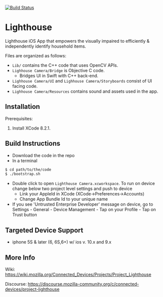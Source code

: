 [![Build Status](https://travis-ci.org/project-lighthouse/camera-app.ios.svg?branch=master)](https://travis-ci.org/project-lighthouse/camera-app.ios)

# Lighthouse

Lighthouse iOS App that empowers the visually impaired to efficiently & independently identify household items.

Files are organized as follows:

- `Lib/` contains the C++ code that uses OpenCV APIs.
- `Lighhouse Camera/Bridge` is Objective C code.
  - Bridges UI in Swift with C++ back-end.
- `Lighhouse Camera/UI` and `Lighhouse Camera/Storyboards` consist of UI facing code.
- `Lighhouse Camera/Resources` contains sound and assets used in the app.

## Installation

Prerequisites:

1. Install XCode 8.2.1.

## Build Instructions

- Download the code in the repo
- In a terminal

```sh
$ cd path/to/the/code
$ ./bootstrap.sh
```

- Double click to open `Lighthouse Camera.xcworkspace`. To run on device change below two project level settings and push to device
  - Link your AppleId in XCode (XCode->Preferences->Accounts)
  - Change App Bundle Id to your unique name
- If you see 'Untrusted Enterprise Developer' message on device, go to Settings - General - Device Management - Tap on your Profile - Tap on Trust button

## Targeted Device Support

- iphone 5S & later (6, 6S,6+) w/ ios v. 10.x and 9.x

## More Info
Wiki: https://wiki.mozilla.org/Connected_Devices/Projects/Project_Lighthouse

Discourse: https://discourse.mozilla-community.org/c/connected-devices/project-lighthouse
